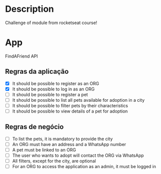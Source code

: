 # Description
Challenge of module from rocketseat course!

# App

FindAFriend API

## Regras da aplicação
- [X] It should be possible to register as an ORG
- [X] It should be possible to log in as an ORG
- [ ] It should be possible to register a pet
- [ ] It should be possible to list all pets available for adoption in a city
- [ ] It should be possible to filter pets by their characteristics
- [ ] It should be possible to view details of a pet for adoption

## Regras de negócio

- [ ] To list the pets, it is mandatory to provide the city
- [ ] An ORG must have an address and a WhatsApp number
- [ ] A pet must be linked to an ORG
- [ ] The user who wants to adopt will contact the ORG via WhatsApp
- [ ] All filters, except for the city, are optional
- [ ] For an ORG to access the application as an admin, it must be logged in
